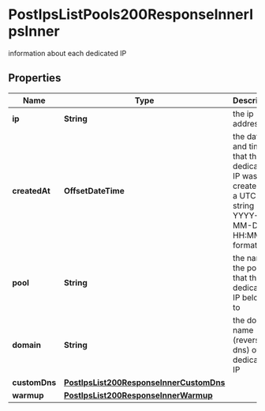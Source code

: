 

# PostIpsListPools200ResponseInnerIpsInner

information about each dedicated IP

## Properties

| Name | Type | Description | Notes |
|------------ | ------------- | ------------- | -------------|
|**ip** | **String** | the ip address |  [optional] |
|**createdAt** | **OffsetDateTime** | the date and time that the dedicated IP was created as a UTC string in YYYY-MM-DD HH:MM:SS format |  [optional] |
|**pool** | **String** | the name of the pool that this dedicated IP belongs to |  [optional] |
|**domain** | **String** | the domain name (reverse dns) of this dedicated IP |  [optional] |
|**customDns** | [**PostIpsList200ResponseInnerCustomDns**](PostIpsList200ResponseInnerCustomDns.md) |  |  [optional] |
|**warmup** | [**PostIpsList200ResponseInnerWarmup**](PostIpsList200ResponseInnerWarmup.md) |  |  [optional] |



